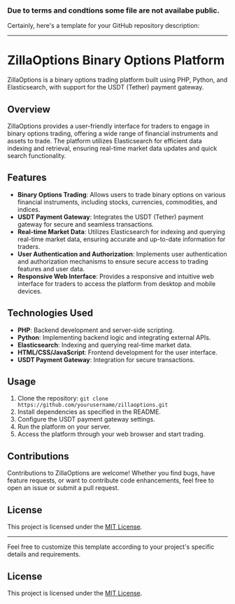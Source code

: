 ### Due to terms and condtions some file are not availabe public.
Certainly, here's a template for your GitHub repository description:

---

# ZillaOptions Binary Options Platform

ZillaOptions is a binary options trading platform built using PHP, Python, and Elasticsearch, with support for the USDT (Tether) payment gateway.

## Overview
ZillaOptions provides a user-friendly interface for traders to engage in binary options trading, offering a wide range of financial instruments and assets to trade. The platform utilizes Elasticsearch for efficient data indexing and retrieval, ensuring real-time market data updates and quick search functionality. 

## Features
- **Binary Options Trading**: Allows users to trade binary options on various financial instruments, including stocks, currencies, commodities, and indices.
- **USDT Payment Gateway**: Integrates the USDT (Tether) payment gateway for secure and seamless transactions.
- **Real-time Market Data**: Utilizes Elasticsearch for indexing and querying real-time market data, ensuring accurate and up-to-date information for traders.
- **User Authentication and Authorization**: Implements user authentication and authorization mechanisms to ensure secure access to trading features and user data.
- **Responsive Web Interface**: Provides a responsive and intuitive web interface for traders to access the platform from desktop and mobile devices.

## Technologies Used
- **PHP**: Backend development and server-side scripting.
- **Python**: Implementing backend logic and integrating external APIs.
- **Elasticsearch**: Indexing and querying real-time market data.
- **HTML/CSS/JavaScript**: Frontend development for the user interface.
- **USDT Payment Gateway**: Integration for secure transactions.

## Usage
1. Clone the repository: `git clone https://github.com/yourusername/zillaoptions.git`
2. Install dependencies as specified in the README.
3. Configure the USDT payment gateway settings.
4. Run the platform on your server.
5. Access the platform through your web browser and start trading.

## Contributions
Contributions to ZillaOptions are welcome! Whether you find bugs, have feature requests, or want to contribute code enhancements, feel free to open an issue or submit a pull request.

## License
This project is licensed under the [MIT License](LICENSE).

---

Feel free to customize this template according to your project's specific details and requirements.
## License
This project is licensed under the [MIT License](LICENSE).
